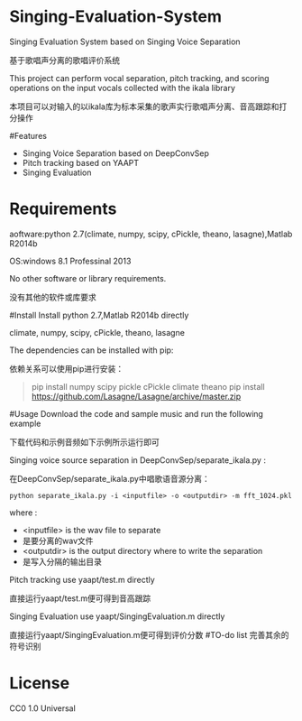 # Singing-Evaluation-System
Singing Evaluation System based on Singing Voice Separation

基于歌唱声分离的歌唱评价系统

This project can perform vocal separation, pitch tracking, and scoring operations on the input vocals collected with the ikala library

本项目可以对输入的以ikala库为标本采集的歌声实行歌唱声分离、音高跟踪和打分操作

#Features
* Singing Voice Separation based on DeepConvSep
* Pitch tracking based on YAAPT
* Singing Evaluation

# Requirements
aoftware:python 2.7(climate, numpy, scipy, cPickle, theano, lasagne),Matlab R2014b

OS:windows 8.1 Professinal 2013

No other software or library requirements.

没有其他的软件或库要求

#Install
Install python 2.7,Matlab R2014b directly

climate, numpy, scipy, cPickle, theano, lasagne

The dependencies can be installed with pip:

依赖关系可以使用pip进行安装：

> pip install numpy scipy pickle cPickle climate theano
 pip install https://github.com/Lasagne/Lasagne/archive/master.zip

#Usage
Download the code and sample music and run the following example

下载代码和示例音频如下示例所示运行即可

Singing voice source separation in DeepConvSep/separate_ikala.py :

在DeepConvSep/separate_ikala.py中唱歌语音源分离：

    python separate_ikala.py -i <inputfile> -o <outputdir> -m fft_1024.pkl

where :

- \<inputfile\> is the wav file to separate
- <inputfile>是要分离的wav文件
- \<outputdir\> is the output directory where to write the separation
- <outputdir>是写入分隔的输出目录

Pitch tracking use yaapt/test.m directly

直接运行yaapt/test.m便可得到音高跟踪

Singing Evaluation use yaapt/SingingEvaluation.m directly

直接运行yaapt/SingingEvaluation.m便可得到评价分数
#TO-do list
 完善其余的符号识别

# License

CC0 1.0 Universal
